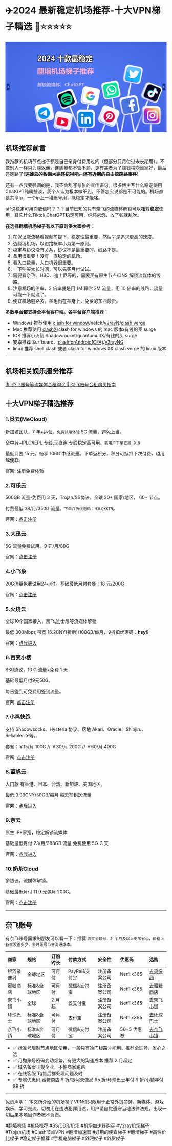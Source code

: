 # ✈️2024 最新稳定机场推荐-十大VPN梯子精选 🍒⭐⭐⭐⭐⭐


![10大机场](./assets/hero.png)

## 机场推荐前言

我推荐的机场节点梯子都是自己亲身付费用过的（但部分只月付过未长期用）。不像别人一样只为赚返佣，连质量都不管不顾，更有甚者为了赚钱楞吹谁家好，最后还跑路了(~~**速蛙云的教训大家还记得吧，还有近期的自由鲸跑路事件**~~)

还有一点我要强调的是，我不会乱写夸张的宣传语句。很多博主写什么稳定使用ChatGPT纯属扯淡，我个人认为根本做不到，不管怎么说都是不可能的。机场都是共享ip，一个ip上一堆账号用，能稳定才怪咯。

aff说稳定可用你敢信吗？？？目前已知的只有奈飞的流媒体解锁可以**相对稳定**使用，其它什么Tiktok,ChatGPT稳定可用，纯纯忽悠，收了钱就乱吹。

**在选择翻墙机场梯子有以下原则供大家参考：**

1. 在保证能流畅看视频前提下，稳定性最重要，然后才是追求更高的速度。
2. 选翻墙机场，以跑路概率小为第一原则。
3. 稳定与协议没有关系，协议不是最重要的，线路才是。
4. 备用很重要！没有一直稳定的机场。
5. 看入口数量，入口机器很重要。
6. 一下别买太长时间，可以先买月付试试。
7. 需要看奈飞、HBO、迪士尼等的，需要买有原生节点/DNS 解锁流媒体的线路。
8. 注意机场的倍率，2 倍率就是用 1M 算你 2M 流量，用 10 倍率的线路，流量可能一下就没了。
9. 便宜机场套路多。羊毛出在羊身上，免费的东西最贵。

**多数平台都支持全平台客户端。各平台客户端推荐：**

- Windows 推荐使用 [clash for window](https://clashforwindows.app/)/netch/[v2rayN](https://v2rayhub.net/zh/v2rayN/)/[clash verge](https://clash-verge.com/)
- Mac 推荐使用 [clashX](https://clashhub.org/clashx/)/clash for windows 的 mac 版本/有钱的买 surge
- IOS 推荐小火箭 Shadowrocket/quantumultX/有钱的买 surge
- 安卓推荐 Surfboard、[clashforAndroid(CFA)](https://clashhub.org/clash-for-android/)/[v2rayNG](https://v2rayhub.net/zh/v2rayNG/)
- linux 推荐 shell clash 或者 clash for windows && clash verge 的 linux 版本

---

## 机场相关娱乐服务推荐

[🏝️ 奈飞账号等流媒体合租购买 🎥 奈飞账号合租购买指南](https://netflix.accounthezu.com/)


## 十大VPN梯子精选推荐

### 1.觅云(MeCloud)

新加坡团队，7 年+运营。`免费试用体验` 5G 流量，避免上当。

全中转+IPLC/IEPL 专线,无直连,专线稳定高可用。`新用户下单立减 9.9`

最低只要 15 元，畅享 100G 中继流量。下单返积分，积分可抵扣下次付费，越用越便宜。

官网: [注册免费体验](https://go.52nav.com/mecloud)

### 2.可乐云

500GB 流量-免费用 3 天，Trojan/SS协议。全球 20+ 国家/地区， 60+ 节点。

付费最低 38/月/350G 流量。`下单八折优惠码：HJLQXKTR`。

官网：[点击注册](https://go.52nav.com/colacloudnet) 


### 3.大迅云

5G 流量免费试用。9 元/月/80G

官网：[点击注册](https://go.52nav.com/daxunpro)

### 4.小飞象

20G流量免费试用24小时。基础最低月付套餐：18 元/200G

官网：[点击注册](https://go.52nav.com/xiaofeixiang)

### 5.火烧云

全球10个国家接入，奈飞,迪士尼等流媒体解锁

最低 300Mbps 带宽 16.2CNY(折后)/100GB/每月，9折扣优惠码：**hsy9**

官网：[点我进入](https://go.52nav.com/huoshaoyun)

### 6.百变小樱

SSR协议，10 G 流量+免费 1 天

基础最低月付9元50G。

每日签到可免费用签到流量。

官网: [点击注册](https://go.52nav.com/bbxy)

### 7.小鸡快跑

支持 Shadowsocks、Hysteria 协议。落地 Akari、Oracle、Shinjiru、Reliablesite等。

套餐：￥15/月 100G // ￥30/月 200G // ￥60/月 400G

官网: [点击注册](https://go.52nav.com/xiaojikp)

### 8.蓝帆云

入门款 有香港、日本、台湾、新加坡、美国地区。 

最低 9.99CNY/50GB/每月  每天签到送流量

官网：[点我进入](https://go.52nav.com/lanfanyun)


### 9.奈云

原生 IP+家宽，稳定解锁流媒体 

基础最低月付 23/月/388GB 流量 免费使用 5G-3 天

官网：[点我进入](https://go.52nav.com/naiyun)

### 10.奶茶Cloud

多协议，流媒体解锁。

基础最低月付 11.9 元包月 200G。

官网：[点击注册](https://go.52nav.com/naichayun)

***

## 奈飞账号

有奈飞账号需求的朋友可以看一下：推荐 `购买全球号，2 个月及以上更加省心，价格上各家没差多少，多月账号节省沟通成本。`


| 商家 | 规格 | 订购时长 | 付款方式 | 安全性 | 优惠码 | 选购 |
|:----------|:-----------|:---------|:---------|:--------|:--------|:--------------|
|银河录像局| 全球地区 | 可月付 | PayPal&支付宝 | 注册备案公司 | Netflix365 | [去录像局](https://go.52nav.com/nfvideo) |
|蜜糖商店| 标准&全球地区 | 可月付 | 微信&支付宝 | 注册备案公司 | Netflix365 | [去蜜糖商店](https://go.52nav.com/metshop) |
|奈飞小铺| 全球 | 2 月起 | 仅支付宝 | 注册备案公司 | Netflix365 | [去奈飞小铺](https://go.52nav.com/ihezu) |
|环球巴士| 标准&全球地区 | 可月付 | 支付宝 | 注册备案公司 | Netflix365 | [去环球巴士](https://go.52nav.com/universalbus) |
|奈飞小镇| 标准&全球地区 | 可月付 | 微信&支付宝 | 注册备案公司 | 50-5 优惠券 | [去奈飞小镇](https://go.52nav.com/netflixtown) |


- ✅ 标准号限制节点地区使用，一般只有冷门线路才能用。推荐全球号，省心之选
- ✅ 月抛账号密码变动频繁，有更大的沟通成本 推荐 2 月起定
- ✅ 域名备案正规企业，不怕商家跑路
- ✅ 在线客服 Tg售后群处理问题及时
- ✅ 专属优惠码 蜜糖商店 9 折/银河录像局 95 折/环球巴士年付 9 折/小铺年付 89 折


***

免责声明： 本文所介绍的机场梯子VPN请只限用于正常外贸商务、新媒体、游戏娱乐、学习交流，切勿用在违法犯罪用途，用户请自觉遵守当地法律法规，出现一切后果本项目作者概不负责。

\#翻墙机场 #机场推荐 #SS/DDR/机场 #机场加速器购买 #V2ray机场梯子 #Trojan机场 #Clash节点VPN #翻墙加速器 #好用的便宜梯子 #翻墙梯子 #高性价比梯子 #稳定梯子推荐 #手机电脑梯子 #外网梯子 #外贸梯子